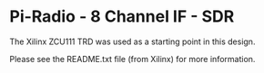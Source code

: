 # Pi-Radio - 8 Channel IF - SDR

The Xilinx ZCU111 TRD was used as a starting point in this design.

Please see the README.txt file (from Xilinx) for more information.
